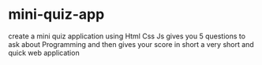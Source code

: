 # mini-quiz-app
create a mini quiz application using Html Css Js
gives you 5 questions to ask about Programming
and then gives your score in short
a very short and quick web application
